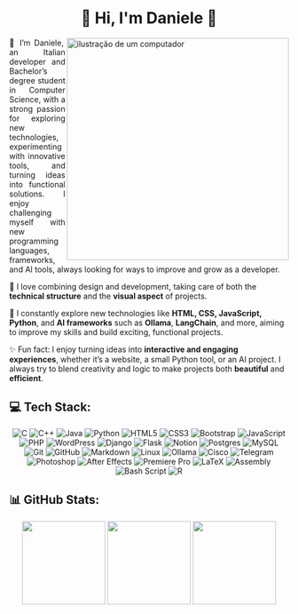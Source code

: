 <h1 align="center">🚀 Hi, I'm Daniele 🚀</h1>

<p align="justify">
<img src="https://raw.githubusercontent.com/MicaelliMedeiros/micaellimedeiros/master/image/computer-illustration.png" alt="ilustração de um computador" min-width="400px" max-width="400px" width="400px" align="right">
👋 I’m Daniele, an Italian developer and Bachelor’s degree student in Computer Science, with a strong passion for exploring new technologies, experimenting with innovative tools, and turning ideas into functional solutions. I enjoy challenging myself with new programming languages, frameworks, and AI tools, always looking for ways to improve and grow as a developer.  

🎨 I love combining design and development, taking care of both the <b>technical structure</b> and the **visual aspect** of projects.  

🌱 I constantly explore new technologies like **HTML, CSS, JavaScript, Python**, and **AI frameworks** such as **Ollama**, **LangChain**, and more, aiming to improve my skills and build exciting, functional projects.  

✨ Fun fact: I enjoy turning ideas into **interactive and engaging experiences**, whether it’s a website, a small Python tool, or an AI project. I always try to blend creativity and logic to make projects both **beautiful** and **efficient**.
</p>

## 💻 Tech Stack:
<div align="center">
    <img src="https://img.shields.io/badge/c-%2300599C.svg?style=for-the-badge&logo=c&logoColor=white" alt="C">
    <img src="https://img.shields.io/badge/c++-%2300599C.svg?style=for-the-badge&logo=c%2B%2B&logoColor=white" alt="C++">
    <img src="https://img.shields.io/badge/java-%23ED8B00.svg?style=for-the-badge&logo=openjdk&logoColor=white" alt="Java">
    <img src="https://img.shields.io/badge/python-3670A0?style=for-the-badge&logo=python&logoColor=ffdd54" alt="Python">
    <img src="https://img.shields.io/badge/html5-%23E34F26.svg?style=for-the-badge&logo=html5&logoColor=white" alt="HTML5">
    <img src="https://img.shields.io/badge/css3-%231572B6.svg?style=for-the-badge&logo=css3&logoColor=white" alt="CSS3">
    <img src="https://img.shields.io/badge/bootstrap-%238511FA.svg?style=for-the-badge&logo=bootstrap&logoColor=white" alt="Bootstrap">
    <img src="https://img.shields.io/badge/javascript-%23323330.svg?style=for-the-badge&logo=javascript&logoColor=%23F7DF1E" alt="JavaScript">
    <img src="https://img.shields.io/badge/php-%23777BB4.svg?style=for-the-badge&logo=php&logoColor=white" alt="PHP">
    <img src="https://img.shields.io/badge/WordPress-%23117AC9.svg?style=for-the-badge&logo=WordPress&logoColor=white" alt="WordPress">
    <img src="https://img.shields.io/badge/django-%23092E20.svg?style=for-the-badge&logo=django&logoColor=white" alt="Django">
    <img src="https://img.shields.io/badge/Flask-%23000000.svg?style=for-the-badge&logo=flask&logoColor=white" alt="Flask">
    <img src="https://img.shields.io/badge/Notion-%23000000.svg?style=for-the-badge&logo=notion&logoColor=white" alt="Notion">
    <img src="https://img.shields.io/badge/postgres-%23316192.svg?style=for-the-badge&logo=postgresql&logoColor=white" alt="Postgres">
    <img src="https://img.shields.io/badge/mysql-%2300000f.svg?style=for-the-badge&logo=mysql&logoColor=white" alt="MySQL">
    <img src="https://img.shields.io/badge/git-%23F05033.svg?style=for-the-badge&logo=git&logoColor=white" alt="Git">
    <img src="https://img.shields.io/badge/github-%23121011.svg?style=for-the-badge&logo=github&logoColor=white" alt="GitHub">
    <img src="https://img.shields.io/badge/markdown-%23000000.svg?style=for-the-badge&logo=markdown&logoColor=white" alt="Markdown">
    <img src="https://img.shields.io/badge/Linux-FCC624?style=for-the-badge&logo=linux&logoColor=black" alt="Linux">
    <img src="https://img.shields.io/badge/Ollama-000000?style=for-the-badge&logo=ollama&logoColor=white" alt="Ollama">
    <img src="https://img.shields.io/badge/Cisco-%230077B5.svg?style=for-the-badge&logo=cisco&logoColor=white" alt="Cisco">
    <img src="https://img.shields.io/badge/Telegram-2CA5E0?style=for-the-badge&logo=telegram&logoColor=white" alt="Telegram">
    <img src="https://img.shields.io/badge/Adobe%20Photoshop-31A8FF?style=for-the-badge&logo=adobephotoshop&logoColor=white" alt="Photoshop">
    <img src="https://img.shields.io/badge/Adobe%20After%20Effects-5C2D91?style=for-the-badge&logo=adobeaftereffects&logoColor=white" alt="After Effects">
    <img src="https://img.shields.io/badge/Adobe%20Premiere%20Pro-9999FF?style=for-the-badge&logo=adobepremierepro&logoColor=white" alt="Premiere Pro">
    <img src="https://img.shields.io/badge/latex-%23008080.svg?style=for-the-badge&logo=latex&logoColor=white" alt="LaTeX">
    <img src="https://img.shields.io/badge/Assembly-%23000000.svg?style=for-the-badge&logo=gnometerminal&logoColor=white" alt="Assembly">
    <img src="https://img.shields.io/badge/bash_script-%23121011.svg?style=for-the-badge&logo=gnu-bash&logoColor=white" alt="Bash Script">
    <img src="https://img.shields.io/badge/R-%23276DC3.svg?style=for-the-badge&logo=r&logoColor=white" alt="R">
</div>

## 📊 GitHub Stats:
<div align="center">
  <img src="https://github-readme-stats-salesp07.vercel.app/api?username=Lombardi2003&count_private=true&show_icons=true&theme=react&rank_icon=github&border_radius=10" height="150"/>
  <img src="https://github-readme-stats-salesp07.vercel.app/api/top-langs/?username=Lombardi2003&hide=HTML&langs_count=8&layout=compact&theme=react&border_radius=10&size_weight=0.5&count_weight=0.5&exclude_repo=github-readme-stats" height="150" />
  <img src="https://github-readme-streak-stats-salesp07.vercel.app/?user=Lombardi2003&count_private=true&theme=react&border_radius=10" height="150"/>
</div>